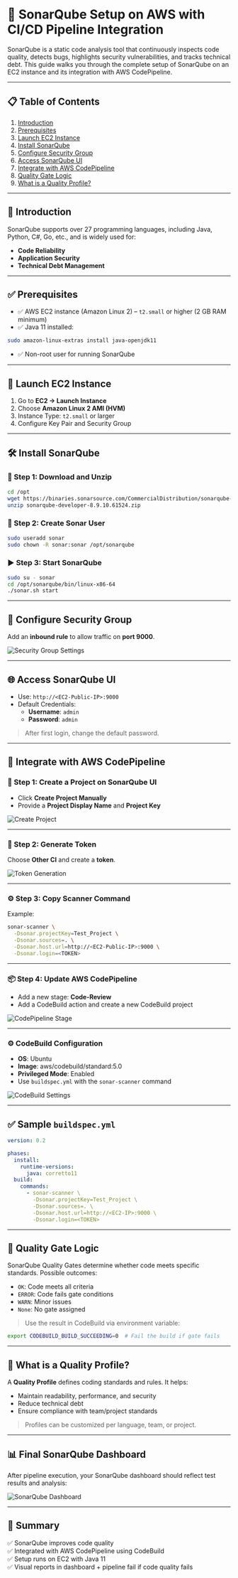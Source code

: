 
# 🧠 SonarQube Setup on AWS with CI/CD Pipeline Integration

SonarQube is a static code analysis tool that continuously inspects code quality, detects bugs, highlights security vulnerabilities, and tracks technical debt. This guide walks you through the complete setup of SonarQube on an EC2 instance and its integration with AWS CodePipeline.

---

## 📋 Table of Contents

1. [Introduction](#introduction)
2. [Prerequisites](#prerequisites)
3. [Launch EC2 Instance](#launch-ec2-instance)
4. [Install SonarQube](#install-sonarqube)
5. [Configure Security Group](#configure-security-group)
6. [Access SonarQube UI](#access-sonarqube-ui)
7. [Integrate with AWS CodePipeline](#integrate-with-aws-codepipeline)
8. [Quality Gate Logic](#quality-gate-logic)
9. [What is a Quality Profile?](#what-is-a-quality-profile)

---

## 🔰 Introduction

SonarQube supports over 27 programming languages, including Java, Python, C#, Go, etc., and is widely used for:

- **Code Reliability**
- **Application Security**
- **Technical Debt Management**

---

## ✅ Prerequisites

- ✅ AWS EC2 instance (Amazon Linux 2) – `t2.small` or higher (2 GB RAM minimum)
- ✅ Java 11 installed:
```bash
sudo amazon-linux-extras install java-openjdk11
```
- ✅ Non-root user for running SonarQube

---

## 🚀 Launch EC2 Instance

1. Go to **EC2 → Launch Instance**
2. Choose **Amazon Linux 2 AMI (HVM)**
3. Instance Type: `t2.small` or larger
4. Configure Key Pair and Security Group

---

## 🛠 Install SonarQube

### 🔽 Step 1: Download and Unzip

```bash
cd /opt
wget https://binaries.sonarsource.com/CommercialDistribution/sonarqube-developer/sonarqube-developer-8.9.10.61524.zip
unzip sonarqube-developer-8.9.10.61524.zip
```

### 👤 Step 2: Create Sonar User

```bash
sudo useradd sonar
sudo chown -R sonar:sonar /opt/sonarqube
```

### ▶️ Step 3: Start SonarQube

```bash
sudo su - sonar
cd /opt/sonarqube/bin/linux-x86-64
./sonar.sh start
```

---

## 🔐 Configure Security Group

Add an **inbound rule** to allow traffic on **port 9000**.

![Security Group Settings](path/to/image)

---

## 🌐 Access SonarQube UI

- Use: `http://<EC2-Public-IP>:9000`
- Default Credentials:
  - **Username**: `admin`
  - **Password**: `admin`

> After first login, change the default password.

---

## 🔄 Integrate with AWS CodePipeline

### 📁 Step 1: Create a Project on SonarQube UI

- Click **Create Project Manually**
- Provide a **Project Display Name** and **Project Key**

![Create Project](path/to/image)

---

### 🔐 Step 2: Generate Token

Choose **Other CI** and create a **token**.

![Token Generation](path/to/image)

---

### ⚙️ Step 3: Copy Scanner Command

Example:
```bash
sonar-scanner \
  -Dsonar.projectKey=Test_Project \
  -Dsonar.sources=. \
  -Dsonar.host.url=http://<EC2-Public-IP>:9000 \
  -Dsonar.login=<TOKEN>
```

---

### 📦 Step 4: Update AWS CodePipeline

- Add a new stage: **Code-Review**
- Add a CodeBuild action and create a new CodeBuild project

![CodePipeline Stage](path/to/image)

---

### ⚙️ CodeBuild Configuration

- **OS**: Ubuntu
- **Image**: aws/codebuild/standard:5.0
- **Privileged Mode**: Enabled
- Use `buildspec.yml` with the `sonar-scanner` command

![CodeBuild Settings](path/to/image)

---

## ✅ Sample `buildspec.yml`

```yaml
version: 0.2

phases:
  install:
    runtime-versions:
      java: corretto11
  build:
    commands:
      - sonar-scanner \
        -Dsonar.projectKey=Test_Project \
        -Dsonar.sources=. \
        -Dsonar.host.url=http://<EC2-IP>:9000 \
        -Dsonar.login=<TOKEN>
```

---

## 🚦 Quality Gate Logic

SonarQube Quality Gates determine whether code meets specific standards. Possible outcomes:

- `OK`: Code meets all criteria
- `ERROR`: Code fails gate conditions
- `WARN`: Minor issues
- `None`: No gate assigned

> Use the result in CodeBuild via environment variable:

```bash
export CODEBUILD_BUILD_SUCCEEDING=0  # Fail the build if gate fails
```

---

## 🧾 What is a Quality Profile?

A **Quality Profile** defines coding standards and rules. It helps:

- Maintain readability, performance, and security
- Reduce technical debt
- Ensure compliance with team/project standards

> Profiles can be customized per language, team, or project.

---

## 📊 Final SonarQube Dashboard

After pipeline execution, your SonarQube dashboard should reflect test results and analysis:

![SonarQube Dashboard](path/to/image)

---

## 🏁 Summary

✅ SonarQube improves code quality  
✅ Integrated with AWS CodePipeline using CodeBuild  
✅ Setup runs on EC2 with Java 11  
✅ Visual reports in dashboard + pipeline fail if code quality fails  
